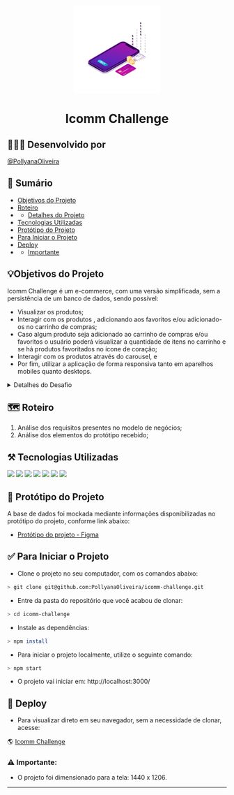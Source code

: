 
<p  align="center"><img  width='200px'  src='https://github.com/PollyanaOliveira/icomm-challenge/blob/main/src/images/readme.gif'  />

<h1  align="center">Icomm Challenge</h1>  </p>

## 👩🏾‍💻 Desenvolvido por

[@PollyanaOliveira](https://github.com/PollyanaOliveira)

## 📝 Sumário

- [Objetivos do Projeto](#objetivos)
- [Roteiro](#roteiro)
- - [Detalhes do Projeto](#detalhes)
- [Tecnologias Utilizadas](#tecnologias)
- [Protótipo do Projeto](#prototipo)
- [Para Iniciar o Projeto](#iniciar)
- [Deploy](#deploy)
- - [Importante](#importante)

<div id="objetivos">
  
## 💡Objetivos do Projeto

Icomm Challenge é um e-commerce, com uma versão simplificada, sem a persistência de um banco de dados, sendo possível:
-   Visualizar os produtos;
-   Interagir com os produtos , adicionando aos favoritos e/ou adicionado-os no carrinho de compras;
-   Caso algum produto seja adicionado ao carrinho de compras e/ou favoritos o usuário poderá visualizar a quantidade de itens no carrinho e se há produtos favoritados no ícone de coração;
-   Interagir com os produtos através do carousel, e
-   Por fim, utilizar a aplicação de forma responsiva tanto em aparelhos mobiles quanto desktops.

<div id="detalhes">
  
<details>
  <summary>Detalhes do Desafio</summary>
  
  # ICOMM Group

  ## O Teste
  
  - Utilize React;
  - Monte a estrutura de dados mock;
  - Utilize alguma lib de slider ou carousel;
  - Faça responsivo;

 ### Diferencial, não obrigatório
  - Crie um controle de estado para o carrinho com context api do React;
  - Faça deploy do app em algum serviço de cloud como netlify, vercel ou github-pages;
</details>
  
<div id="roteiro">
  
## 🗺️ Roteiro
1. Análise dos requisitos presentes no modelo de negócios;
2. Análise dos elementos do protótipo recebido;

<div id="tecnologias">
  
##  ⚒️ Tecnologias Utilizadas
<div>
  <img src="https://img.shields.io/badge/-HTML-E34F26?style=flat-square&logo=html5&logoColor=white">
  <img src="https://img.shields.io/badge/-CSS-1572B6?style=flat-square&logo=css3&logoColor=white">
  <img src="https://img.shields.io/badge/-JavaScript-yellow?style=flat-square&logo=JavaScript&logoColor=white">
  <img src="https://img.shields.io/badge/-React-61DAFB?style=flat-square&logo=React&logoColor=black">
  <img src="https://img.shields.io/badge/-Hooks-61DAFB?style=flat-square&logo=React&logoColor=black">
  <img src="https://img.shields.io/badge/-RTL-61DAFB?style=flat-square&logo=react&logoColor=black">
  <img src="https://img.shields.io/badge/-Git-F05032?style=flat-square&logo=git&logoColor=white">
</div>

<div id="prototipo">
  
## 🎲 Protótipo do Projeto
A base de dados foi mockada mediante informações disponibilizadas no protótipo do projeto, conforme link abaixo:
- [Protótipo do projeto - Figma](https://www.figma.com/file/wkI0KBTW5lcpk3WUoyBJWu/Teste-Frontend?node-id=0%3A1)

<div id="iniciar">
  
## ✅ Para Iniciar o Projeto

 - Clone o projeto no seu computador, com os comandos abaixo:
 
```bash
> git clone git@github.com:PollyanaOliveira/icomm-challenge.git
```

 - Entre da pasta do repositório que você acabou de clonar:

```bash
> cd icomm-challenge
```

 - Instale as dependências:
 
```bash
> npm install
```

 - Para iniciar o projeto localmente, utilize o seguinte comando:
 
 ```bash
> npm start
```

 - O projeto vai iniciar em: http://localhost:3000/

<div id="deploy">
  
## 🚀 Deploy

- Para visualizar direto em seu navegador, sem a necessidade de clonar, acesse:

🌎 [Icomm Challenge](https://pollyanaoliveira.github.io/icomm-challenge/#/)

<div id="importante">
  
### ⚠️ Importante:

- O projeto foi dimensionado para a tela: 1440 x 1206.

---
